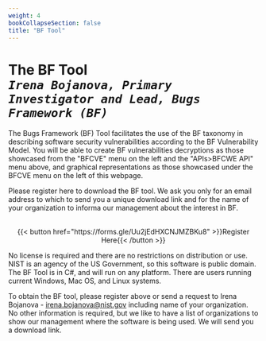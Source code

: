 ```yaml
---
weight: 4
bookCollapseSection: false
title: "BF Tool"
---
```

# The BF Tool <br/>_`Irena Bojanova, Primary Investigator and Lead, Bugs Framework (BF)`_

The Bugs Framework (BF) Tool facilitates the use of the BF taxonomy in describing software security vulnerabilities according to the BF Vulnerability Model. You will be able to create BF vulnerabilities decryptions as those showcased from the "BFCVE" menu on the left and the  "APIs>BFCWE API" menu above, and graphical representations as those showcased under the BFCVE menu on the left of this webpage.

Please register here to download the BF tool. We ask you only for an email address to which to send you a unique download link and for the name of your organization to informa our management about the interest in BF.
<br/><br/>
<div style="text-align:center">{{< button href="https://forms.gle/Uu2jEdHXCNJMZBKu8" >}}Register Here{{< /button >}}</div>


No license is required and there are no restrictions on distribution or use. NIST is an agency of the US Government, so this software is public domain. The BF Tool is in C#, and will run on any platform.  There are users running current Windows, Mac OS, and Linux systems. 

To obtain the BF tool, please register above or send a request to Irena Bojanova - irena.bojanova@nist.gov including name of your organization. No other information is required, but we like to have a list of organizations to show our management where the software is being used. We will send you a download link.
